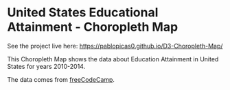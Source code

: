 # United States Educational Attainment - Choropleth Map 

See the project live here: https://pablopicas0.github.io/D3-Choropleth-Map/

This Choropleth Map shows the data about Education Attainment in United States for years 2010-2014.

The data comes from [freeCodeCamp](https://www.freecodecamp.org/learn/data-visualization/data-visualization-projects/visualize-data-with-a-choropleth-map).
